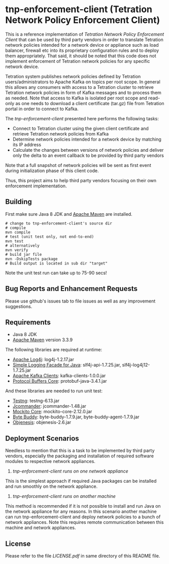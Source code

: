 # tnp-enforcement-client (Tetration Network Policy Enforcement Client)
This is a reference implementation of *Tetration Network Policy Enforcement Client* that can be used
by third party vendors in order to translate Tetration network policies intended for a network
device or appliance such as load balancer, firewall etc into its proprietary configuration
rules and to deploy them appropriately. That said, it should be noted that this code does not implement
enforcement of Tetration network policies for any specific network device.

Tetration system publishes network policies defined by Tetration users/administrators to
Apache Kafka on topics per root scope. In general this allows any consumers with access to a
Tetration cluster to retrieve Tetration network policies in form of Kafka messages and
to process them as needed. Note that access to Kafka is isolated per root scope and
read-only as one needs to download a client certificate (tar.gz) file from Tetration
portal in order to connect to Kafka.

The *tnp-enforcement-client* presented here performs the following tasks:
- Connect to Tetration cluster using the given client certificate and retrieve Tetration network
policies from Kafka
- Determine network policies intended for a network device by matching its IP address
- Calculate the changes between versions of network policies and deliver only the delta to an
event callback to be provided by third party vendors

Note that a full snapshot of network policies will be sent as first event during initialization
phase of this client code.

Thus, this project aims to help third party vendors focusing on their own enforcement implementation.

## Building
First make sure Java 8 JDK and [Apache Maven](https://maven.apache.org/) are installed.

```
# change to tnp-enforcement-client's source dir
# compile
mvn compile
# test (unit test only, not end-to-end)
mvn test
# alternatively
mvn verify
# build jar file
mvn -DskipTests package
# Build output is located in sub dir "target"
```

Note the unit test run can take up to 75-90 secs!

## Bug Reports and Enhancement Requests
Please use github's issues tab to file issues as well as any improvement suggestions.

## Requirements
- Java 8 JDK
- [Apache Maven](https://maven.apache.org/) version 3.3.9

The following libraries are required at runtime:

- [Apache Log4j](http://logging.apache.org/log4j): log4j-1.2.17.jar
- [Simple Logging Facade for Java](https://www.slf4j.org/): slf4j-api-1.7.25.jar, slf4j-log4j12-1.7.25.jar
- [Apache Kafka Clients](http://kafka.apache.org/): kafka-clients-1.0.0.jar
- [Protocol Buffers Core](https://github.com/google/protobuf): protobuf-java-3.4.1.jar

And these libraries are needed to run unit test:

- [Testng](http://testng.org/): testng-6.13.jar
- [Jcommander](http://beust.com/jcommander): jcommander-1.48.jar
- [Mockito Core](https://github.com/mockito/mockito): mockito-core-2.12.0.jar
- [Byte Buddy](http://bytebuddy.net): byte-buddy-1.7.9.jar, byte-buddy-agent-1.7.9.jar
- [Objenesis](http://objenesis.org/): objenesis-2.6.jar

## Deployment Scenarios
Needless to mention that this is a task to be implemented by third party vendors,
especially the packaging and installation of required software modules to respective
network appliances.

1. *tnp-enforcement-client runs on one network appliance*

  This is the simplest approach if required Java packages can be installed and run smoothly on the
  network appliance.

1. *tnp-enforcement-client runs on another machine*

  This method is recommended if it is not possible to install and run Java on the network appliance
  for any reasons. In this scenario another machine can run tnp-enforcement-client and deploy
  network policies to a bunch of network appliances. Note this requires remote communication between
  this machine and network appliances.

## License
Please refer to the file *LICENSE.pdf* in same directory of this README file.
